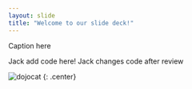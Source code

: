```yaml
---
layout: slide
title: "Welcome to our slide deck!"
---
```


Caption here

Jack add code here!
Jack changes code after review


![dojocat](https://octodex.github.com/images/dojocat.jpg)
{: .center}
